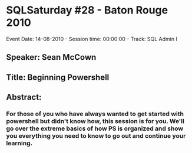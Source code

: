 # SQLSaturday #28 - Baton Rouge 2010
Event Date: 14-08-2010 - Session time: 00:00:00 - Track: SQL Admin I
## Speaker: Sean McCown
## Title: Beginning Powershell
## Abstract:
### For those of you who have always wanted to get started with powershell but didn't know how, this session is for you. We'll go over the extreme basics of how PS is organized and show you everything you need to know to go out and continue your learning.

